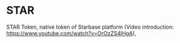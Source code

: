 # STAR
STAR Token, native token of Starbase platform (Video introduction: https://www.youtube.com/watch?v=OrOzZS4lHgA),
